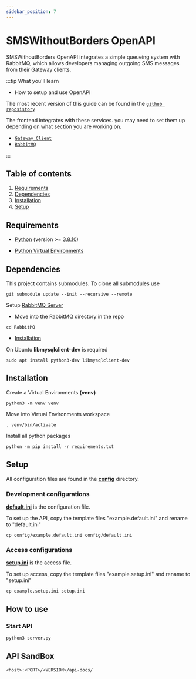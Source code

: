 ```yaml
---
sidebar_position: 7
---
```


# SMSWithoutBorders OpenAPI

SMSWithoutBorders OpenAPI integrates a simple queueing system with RabbitMQ, which allows developers managing outgoing SMS messages from their Gateway clients.

:::tip What you'll learn

* How to setup and use OpenAPI

The most recent version of this guide can be found in the [`github reposistory`](https://github.com/smswithoutborders/SMSWithoutBorders-Gateway-Server)

The frontend integrates with these services. you may need to set them up depending on what section you are working on.

* [`Gateway Client`](https://github.com/smswithoutborders/SMSWithoutBorders-Gateway-Client)
* [`RabbitMQ`](https://github.com/smswithoutborders/SMSWithoutBorders-Product-deps-RabbitMQ)

:::

## Table of contents

1. [Requirements](#requirements)
2. [Dependencies](#dependencies)
3. [Installation](#installation)
4. [Setup](#setup)

## Requirements

* [Python](https://www.python.org/) (version >= [3.8.10](https://www.python.org/downloads/release/python-3810/))

* [Python Virtual Environments](https://docs.python.org/3/tutorial/venv.html)

## Dependencies

This project contains submodules. To clone all submodules use

```
git submodule update --init --recursive --remote
```

Setup [RabbitMQ Server](https://github.com/smswithoutborders/SMSWithoutBorders-Product-deps-RabbitMQ)

* Move into the RabbitMQ directory in the repo

```
cd RabbitMQ
```

* [Installation](https://github.com/smswithoutborders/SMSWithoutBorders-Product-deps-RabbitMQ#rabbitmq-for-openapi)

On Ubuntu **libmysqlclient-dev** is required

```
sudo apt install python3-dev libmysqlclient-dev
```

## Installation

Create a Virtual Environments **(venv)**

```
python3 -m venv venv
```

Move into Virtual Environments workspace

```
. venv/bin/activate
```

Install all python packages

```
python -m pip install -r requirements.txt
```

## Setup

All configuration files are found in the **[config](../config)** directory.

### Development configurations

**[default.ini](../config/example.default.ini)** is the configuration file.

To set up the API, copy the template files "example.default.ini" and rename to "default.ini"

```
cp config/example.default.ini config/default.ini
```

### Access configurations

**[setup.ini](../example.setup.ini)** is the access file.

To set up access, copy the template files "example.setup.ini" and rename to "setup.ini"

```
cp example.setup.ini setup.ini
```

## How to use

### Start API

```bash
python3 server.py
```

## API SandBox

```
<host>:<PORT>/<VERSION>/api-docs/
```
